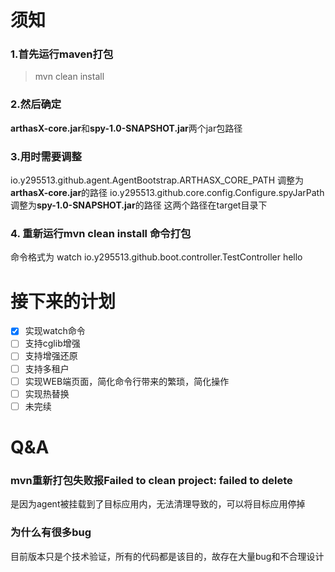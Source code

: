 # 须知
### 1.首先运行maven打包
> mvn clean install

### 2.然后确定
**arthasX-core.jar**和**spy-1.0-SNAPSHOT.jar**两个jar包路径
### 3.用时需要调整
io.y295513.github.agent.AgentBootstrap.ARTHASX_CORE_PATH 调整为**arthasX-core.jar**的路径
io.y295513.github.core.config.Configure.spyJarPath 调整为**spy-1.0-SNAPSHOT.jar**的路径
这两个路径在target目录下

### 4. 重新运行mvn clean install 命令打包

命令格式为
watch io.y295513.github.boot.controller.TestController hello

# 接下来的计划

- [x] 实现watch命令
- [ ] 支持cglib增强
- [ ] 支持增强还原
- [ ] 支持多租户
- [ ] 实现WEB端页面，简化命令行带来的繁琐，简化操作
- [ ] 实现热替换
- [ ] 未完续
# Q&A
### mvn重新打包失败报Failed to clean project: failed to delete
是因为agent被挂载到了目标应用内，无法清理导致的，可以将目标应用停掉
### 为什么有很多bug
目前版本只是个技术验证，所有的代码都是该目的，故存在大量bug和不合理设计
